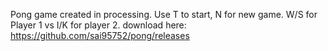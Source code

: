 Pong game created in processing. 
Use T to start, N for new game.
W/S for Player 1 vs I/K for player 2.
download here: https://github.com/sai95752/pong/releases
